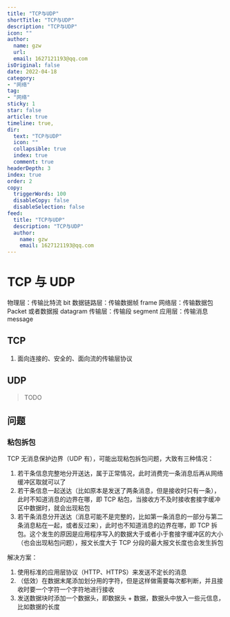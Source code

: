 ```yaml
---
title: "TCP与UDP"
shortTitle: "TCP与UDP"
description: "TCP与UDP"
icon: ""
author: 
  name: gzw
  url: 
  email: 1627121193@qq.com
isOriginal: false
date: 2022-04-18
category: 
- "网络"
tag:
- "网络"
sticky: 1
star: false
article: true
timeline: true,
dir:
  text: "TCP与UDP"
  icon: ""
  collapsible: true
  index: true
  comment: true
headerDepth: 3
index: true
order: 2
copy:
  triggerWords: 100
  disableCopy: false
  disableSelection: false
feed:
  title: "TCP与UDP"
  description: "TCP与UDP"
  author:
    name: gzw
    email: 1627121193@qq.com
---
```






# TCP 与 UDP

物理层：传输比特流 bit
数据链路层：传输数据帧 frame
网络层：传输数据包 Packet 或者数据报 datagram
传输层：传输段 segment
应用层：传输消息 message





## TCP

1. 面向连接的、安全的、面向流的传输层协议





## UDP

> TODO





## 问题

### 粘包拆包

TCP 无消息保护边界（UDP 有），可能出现粘包拆包问题，大致有三种情况：

1. 若干条信息完整地分开送达，属于正常情况，此时消费完一条消息后再从网络缓冲区取就可以了
2. 若干条信息一起送达（比如原本是发送了两条消息，但是接收时只有一条），此时不知道消息的边界在哪，即 TCP 粘包，当接收方不及时接收套接字缓冲区中数据时，就会出现粘包
3. 若干条消息分开送达（消息可能不是完整的，比如第一条消息的一部分与第二条消息粘在一起，或者反过来），此时也不知道消息的边界在哪，即 TCP 拆包。这个发生的原因是应用程序写入的数据大于或者小于套接字缓冲区的大小（也会出现粘包问题），报文长度大于 TCP 分段的最大报文长度也会发生拆包

解决方案：

1. 使用标准的应用层协议（HTTP、HTTPS）来发送不定长的消息
2. （低效）在数据末尾添加划分用的字符，但是这样做需要每次都判断，并且接收时要一个字符一个字符地进行接收
3. 发送数据块时添加一个数据头，即数据头 + 数据，数据头中放入一些元信息，比如数据的长度









